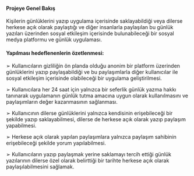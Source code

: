 #### Projeye Genel Bakış

Kişilerin günlüklerini yazıp uygulama içerisinde saklayabildiği veya dilerse herkese açık olarak
paylaştığı ve diğer insanlarla paylaşılan bu günlük yazıları üzerinden sosyal etkileşim içerisinde
bulunabileceği bir sosyal medya platformu ve günlük uygulaması.

#### Yapılması hedeflenenlerin özetlenmesi:

➢ Kullanıcıların gizliliğin ön planda olduğu anonim bir platform üzerinden günlüklerini
yazıp paylaşabildiği ve bu paylaşımlarla diğer kullanıcılar ile sosyal etkileşim içerisinde
olabileceği bir uygulama geliştirilmesi.


➢ Kullanıcılara her 24 saat için yalnızca bir seferlik günlük yazma hakkı tanınarak
uygulamanın günlük tutma amacına uygun olarak kullanılmasını ve paylaşımların değer
kazanmasının sağlanması.


➢ Kullanıcının dilerse günlüklerini yalnızca kendisinin erişebileceği bir şekilde yazıp
saklayabilmesi, dilerse de herkese açık olarak yazıp paylaşım yapabilmesi.


➢ Herkese açık olarak yapılan paylaşımlara yalnızca paylaşım sahibinin erişebileceği
şekilde yorum yapılabilmesi.


➢ Kullanıcıların yazıp paylaşmak yerine saklamayı tercih ettiği günlük yazılarının dilerse
özel olarak belirttiği bir tarihte herkese açık olarak paylaşılabilmesini sağlamak.
